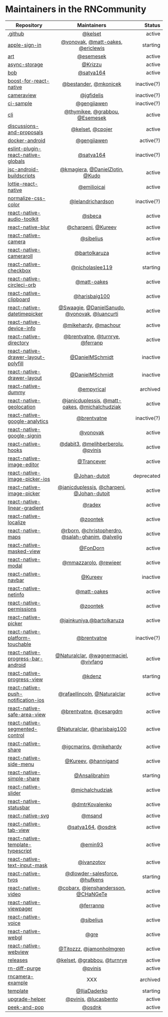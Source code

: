 # Maintainers in the RNCommunity

| Repository | Maintainers | Status |
| --- | :-: | --: |
| [.github](https://github.com/react-native-community/.github) | [@kelset](https://github.com/kelset) | active |
| [apple-sign-in](https://github.com/react-native-community/apple-sign-in) | [@vonovak](https://github.com/vonovak), [@matt-oakes](https://github.com/matt-oakes), [@ericlewis](https://github.com/ericlewis) | starting |
| [art](https://github.com/react-native-community/art) | [@esemesek](https://github.com/Esemesek) | active |
| [async-storage](https://github.com/react-native-community/async-storage) | [@Krizzu](https://github.com/Krizzu) | active |
| [bob](https://github.com/react-native-community/bob) | [@satya164](https://github.com/satya164) | active |
| [boost-for-react-native](https://github.com/react-native-community/boost-for-react-native) | [@bestander](https://github.com/bestander), [@mkonicek](https://github.com/mkonicek) | inactive(?) |
| [cameraview](https://github.com/react-native-community/cameraview) | [@jgfidelis](https://github.com/jgfidelis) | inactive(?) |
| [ci-sample](https://github.com/react-native-community/ci-sample) | [@gengjiawen](https://github.com/gengjiawen) | inactive(?) |
| [cli](https://github.com/react-native-community/cli) | [@thymikee](https://github.com/thymikee), [@grabbou](https://github.com/grabbou), [@Esemesek](https://github.com/Esemesek) | active |
| [discussions-and-proposals](https://github.com/react-native-community/discussions-and-proposals) | [@kelset](https://github.com/kelset), [@cpojer](https://github.com/cpojer) | active |
| [docker-android](https://github.com/react-native-community/docker-android) | [@gengjiawen](https://github.com/gengjiawen) | active(?) |
| [eslint-plugin-react-native-globals](https://github.com/react-native-community/eslint-plugin-react-native-globals) | [@satya164](https://github.com/satya164) | inactive(?) |
| [jsc-android-buildscripts](https://github.com/react-native-community/jsc-android-buildscript) | [@kmagiera](https://github.com/kmagiera), [@DanielZlotin](https://github.com/DanielZlotin), [@Kudo](https://github.com/Kudo) | active |
| [lottie-react-native](https://github.com/react-native-community/lottie-react-native) | [@emilioicai](https://github.com/emilioicai) | active |
| [normalize-css-color](https://github.com/react-native-community/normalize-css-color) | [@lelandrichardson](https://github.com/lelandrichardson) | inactive(?) |
| [react-native-audio-toolkit](https://github.com/react-native-community/react-native-audio-toolkit) | [@sbeca](https://github.com/sbeca) | active |
| [react-native-blur](https://github.com/react-native-community/react-native-blur) | [@charpeni](https://github.com/charpeni), [@Kureev](https://github.com/Kureev) | active |
| [react-native-camera](https://github.com/react-native-community/react-native-camera) | [@sibelius](https://github.com/sibelius) | active |
| [react-native-cameraroll](https://github.com/react-native-community/react-native-cameraroll) | [@bartolkaruza](https://github.com/bartolkaruza) | active |
| [react-native-checkbox](https://github.com/react-native-community/react-native-checkbox) | [@nicholaslee119](https://github.com/nicholaslee119) | starting |
| [react-native-circleci-orb](https://github.com/react-native-community/react-native-circleci-orb) | [@matt-oakes](https://github.com/matt-oakes) | active |
| [react-native-clipboard](https://github.com/react-native-community/react-native-clipboard) | [@harisbaig100](https://github.com/harisbaig100) | active |
| [react-native-datetimepicker](https://github.com/react-native-community/react-native-datetimepicker) | [@Swaagie](https://github.com/Swaagie), [@DanielSanudo](https://github.com/DanielSanudo), [@vonovak](https://github.com/vonovak), [@luancurti](https://github.com/luancurti) | active |
| [react-native-device-info](https://github.com/react-native-community/react-native-device-info) | [@mikehardy](https://github.com/mikehardy), [@machour](https://github.com/machour) | active |
| [react-native-directory](https://github.com/react-native-community/react-native-directory) | [@brentvatne](https://github.com/brentvatne), [@turnrye](https://github.com/turnrye), [@ferranp](https://github.com/ferranp) | active |
| [react-native-drawer-layout-polyfill](https://github.com/react-native-community/react-native-drawer-layout-polyfill) | [@DanielMSchmidt](https://github.com/DanielMSchmidt) | inactive |
| [react-native-drawer-layout](https://github.com/react-native-community/react-native-drawer-layout) | [@DanielMSchmidt](https://github.com/DanielMSchmidt) | inactive |
| [react-native-dummy](https://github.com/react-native-community/react-native-dummy) | [@empyrical](https://github.com/empyrical) | archived |
| [react-native-geolocation](https://github.com/react-native-community/react-native-geolocation) | [@janicduplessis](https://github.com/janicduplessis), [@matt-oakes](https://github.com/matt-oakes), [@michalchudziak](https://github.com/michalchudziak) | active |
| [react-native-google-analytics](https://github.com/react-native-community/react-native-google-analytics) | [@brentvatne](https://github.com/brentvatne) | inactive(?) |
| [react-native-google-signin](https://github.com/react-native-community/react-native-google-signin) | [@vonovak](https://github.com/vonovak) | active |
| [react-native-hooks](https://github.com/react-native-community/react-native-hooks) | [@dabit3](https://github.com/dabit3), [@melihberberolu](https://github.com/melihberberolu), [@pvinis](https://github.com/pvinis) | active |
| [react-native-image-editor](https://github.com/react-native-community/react-native-image-editor) | [@Trancever](https://github.com/Trancever) | active |
| [react-native-image-picker-ios](https://github.com/react-native-community/react-native-image-picker-ios) | [@Johan-dutoit](https://github.com/Johan-dutoit) | deprecated |
| [react-native-image-picker](https://github.com/react-native-community/react-native-image-picker) | [@janicduplessis](https://github.com/janicduplessis), [@charpeni](https://github.com/charpeni), [@Johan-dutoit](https://github.com/Johan-dutoit) | active |
| [react-native-linear-gradient](https://github.com/react-native-community/react-native-linear-gradient) | [@radex](https://github.com/radex) | active |
| [react-native-localize](https://github.com/react-native-community/react-native-localize) | [@zoontek](https://github.com/zoontek) | active |
| [react-native-maps](https://github.com/react-native-community/react-native-maps) | [@rborn](https://github.com/rborn), [@christopherdro](https://github.com/christopherdro), [@salah-ghanim](https://github.com/salah-ghanim), [@alvelig](https://github.com/alvelig) | active |
| [react-native-masked-view](https://github.com/react-native-community/react-native-masked-view) | [@FonDorn](https://github.com/FonDorn) | active |
| [react-native-modal](https://github.com/react-native-community/react-native-modal) | [@mmazzarolo](https://github.com/mmazzarolo), [@rewieer](https://github.com/rewieer) | active |
| [react-native-navbar](https://github.com/react-native-community/react-native-navbar) | [@Kureev](https://github.com/Kureev) | inactive |
| [react-native-netinfo](https://github.com/react-native-community/react-native-netinfo) | [@matt-oakes](https://github.com/matt-oakes) | active |
| [react-native-permissions](https://github.com/react-native-community/react-native-permissions) | [@zoontek](https://github.com/zoontek) | active |
| [react-native-picker](https://github.com/react-native-community/react-native-picker) | [@jainkuniya](https://github.com/jainkuniya),[@bartolkaruza](https://github.com/bartolkaruza) | active |
| [react-native-platform-touchable](https://github.com/react-native-community/react-native-platform-touchable) | [@brentvatne](https://github.com/brentvatne) | inactive(?) |
| [react-native-progress-bar-android](https://github.com/react-native-community/react-native-progress-bar-android) | [@Naturalclar](https://github.com/Naturalclar), [@wagnermaciel](https://github.com/wagnermaciel), [@vivfang](https://github.com/vivfang) | active |
| [react-native-progress-view](https://github.com/react-native-community/react-native-progress-view) | [@kdenz](https://github.com/kdenz) | starting |
| [react-native-push-notification-ios](https://github.com/react-native-community/react-native-push-notification-ios) | [@rafaellincoln](https://github.com/rafaellincoln), [@Naturalclar](https://github.com/Naturalclar) | active |
| [react-native-safe-area-view](https://github.com/react-native-community/react-native-safe-area-view) | [@brentvatne](https://github.com/brentvatne), [@cesargdm](https://github.com/cesargdm) | active |
| [react-native-segmented-control](https://github.com/react-native-community/react-native-segmented-control) | [@Naturalclar](https://github.com/Naturalclar), [@harisbaig100](https://github.com/harisbaig100) | active |
| [react-native-share](https://github.com/react-native-community/react-native-share) | [@jgcmarins](https://github.com/jgcmarins), [@mikehardy](https://github.com/mikehardy) | active |
| [react-native-side-menu](https://github.com/react-native-community/react-native-side-menu) | [@Kureev](https://github.com/Kureev), [@hannigand](https://github.com/hannigand) | active |
| [react-native-simple-share](https://github.com/react-native-community/react-native-simple-share) | [@Ansalibrahim](https://github.com/Ansalibrahim) | starting |
| [react-native-slider](https://github.com/react-native-community/react-native-slider) | [@michalchudziak](https://github.com/michalchudziak) | active |
| [react-native-statusbar](https://github.com/react-native-community/react-native-statusbar) | [@dmtrKovalenko](https://github.com/dmtrKovalenko) | active |
| [react-native-svg](https://github.com/react-native-community/react-native-svg) | [@msand](https://github.com/msand) | active |
| [react-native-tab-view](https://github.com/react-native-community/react-native-tab-view) | [@satya164](https://github.com/satya164), [@osdnk](https://github.com/osdnk) | active |
| [react-native-template-typescript](https://github.com/react-native-community/react-native-template-typescript) | [@emin93](https://github.com/emin93) | active |
| [react-native-text-input-mask](https://github.com/react-native-community/react-native-text-input-mask) | [@ivanzotov](https://github.com/ivanzotov) | active |
| [react-native-tvos](https://github.com/react-native-community/react-native-tvos) | [@dlowder-salesforce](https://github.com/dlowder-salesforce), [@hufkens](https://github.com/hufkens) | starting |
| [react-native-video](https://github.com/react-native-community/react-native-video) | [@cobarx](https://github.com/cobarx), [@jenshandersson](https://github.com/jenshandersson), [@CHaNGeTe](https://github.com/CHaNGeTe) | active |
| [react-native-viewpager](https://github.com/react-native-community/react-native-viewpager) | [@ferrannp](https://github.com/ferrannp) | active |
| [react-native-voice](https://github.com/react-native-community/react-native-voice) | [@sibelius](https://github.com/sibelius) | active |
| [react-native-webgl](https://github.com/react-native-community/react-native-webgl) | [@gre](https://github.com/gre) | active |
| [react-native-webview](https://github.com/react-native-community/react-native-webview) | [@Titozzz](https://github.com/Titozzz), [@jamonholmgren](https://github.com/jamonholmgren) | active |
| [releases](https://github.com/react-native-community/releases) | [@kelset](https://github.com/kelset), [@grabbou](https://github.com/grabbou), [@turnrye](https://github.com/turnrye) | active |
| [rn-diff-purge](https://github.com/react-native-community/rn-diff-purge) | [@pvinis](https://github.com/pvinis) | active |
| [rncamera-example](https://github.com/react-native-community/rncamera-example) | XXX | archived |
| [template](https://github.com/react-native-community/template) | [@IljaDaderko](https://github.com/IljaDaderko) | starting |
| [upgrade-helper](https://github.com/react-native-community/upgrade-helper) | [@pvinis](https://github.com/pvinis), [@lucasbento](https://github.com/lucasbento) | active |
| [peek-and-pop](https://github.com/react-native-community/peek-and-pop) | [@osdnk](https://github.com/osdnk) | active |
